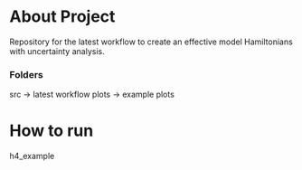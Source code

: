 # About Project

Repository for the latest workflow to create an effective model Hamiltonians with uncertainty analysis.

### Folders
src -> latest workflow
plots -> example plots


# How to run

h4_example

``` ```
